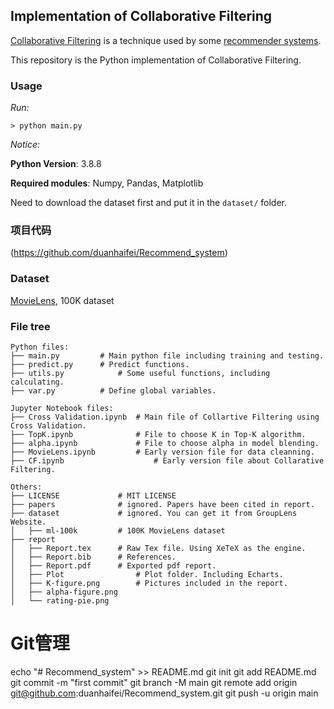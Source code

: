 ## Implementation of Collaborative Filtering

[Collaborative Filtering](https://en.wikipedia.org/wiki/Collaborative_filtering) is a technique used by some [recommender systems](https://en.wikipedia.org/wiki/Recommender_system).

This repository is the Python implementation of Collaborative Filtering.

### Usage

*Run:*

```
> python main.py
```

*Notice:*

**Python Version**: 3.8.8

**Required modules**: Numpy, Pandas, Matplotlib

Need to download the dataset first and put it in the `dataset/` folder.

### 项目代码 
(https://github.com/duanhaifei/Recommend_system)

### Dataset

[MovieLens](http://grouplens.org/datasets/movielens/), 100K dataset


### File tree

```
Python files:
├── main.py			# Main python file including training and testing.
├── predict.py		# Predict functions.
├── utils.py			# Some useful functions, including calculating.
├── var.py			# Define global variables.

Jupyter Notebook files:
├── Cross Validation.ipynb	# Main file of Collartive Filtering using Cross Validation.
├── TopK.ipynb				# File to choose K in Top-K algorithm.
├── alpha.ipynb				# File to choose alpha in model blending.
├── MovieLens.ipynb			# Early version file for data cleanning.
├── CF.ipynb					# Early version file about Collarative Filtering.

Others:
├── LICENSE				# MIT LICENSE
├── papers				# ignored. Papers have been cited in report.
├── dataset				# ignored. You can get it from GroupLens Website.
│   ├── ml-100k			# 100K MovieLens dataset
├── report
│   ├── Report.tex		# Raw Tex file. Using XeTeX as the engine.
│   ├── Report.bib		# References.
│   ├── Report.pdf		# Exported pdf report.
│   ├── Plot				# Plot folder. Including Echarts.
│   ├── K-figure.png		# Pictures included in the report.
│   ├── alpha-figure.png
│   └── rating-pie.png
```
# Git管理
echo "# Recommend_system" >> README.md
git init
git add README.md
git commit -m "first commit"
git branch -M main
git remote add origin git@github.com:duanhaifei/Recommend_system.git
git push -u origin main
